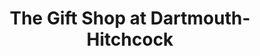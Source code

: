 ---
title: "The Gift Shop at Dartmouth-Hitchcock"
url: /lebanon/the-gift-shop-at-dartmouth-hitchcock/
shop: gift
---